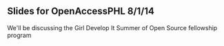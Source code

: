 ## Slides for OpenAccessPHL 8/1/14

We'll be discussing the Girl Develop It Summer of Open Source fellowship program